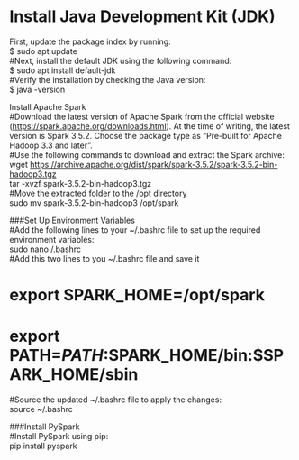 #  Install Java Development Kit (JDK)
First, update the package index by running: <br>
$ sudo apt update <br>
#Next, install the default JDK using the following command: <br>
$ sudo apt install default-jdk <br>
#Verify the installation by checking the Java version: <br>
$ java -version <br>

Install Apache Spark <br>
#Download the latest version of Apache Spark from the official website (https://spark.apache.org/downloads.html). At the time of writing, the latest version is Spark 3.5.2. Choose the package type as “Pre-built for Apache Hadoop 3.3 and later”. <br>
#Use the following commands to download and extract the Spark archive: <br>
wget https://archive.apache.org/dist/spark/spark-3.5.2/spark-3.5.2-bin-hadoop3.tgz  <br>
tar -xvzf spark-3.5.2-bin-hadoop3.tgz <br>
#Move the extracted folder to the /opt directory <br>
sudo mv spark-3.5.2-bin-hadoop3 /opt/spark <br>

###Set Up Environment Variables <br>
#Add the following lines to your ~/.bashrc file to set up the required environment variables: <br>
sudo nano /.bashrc <br>
#Add this two lines to you ~/.bashrc file and save it <br>
#	export SPARK_HOME=/opt/spark <br>
#	export PATH=$PATH:$SPARK_HOME/bin:$SPARK_HOME/sbin <br>
#Source the updated ~/.bashrc file to apply the changes: <br>
source ~/.bashrc <br>

###Install PySpark <br>
#Install PySpark using pip: <br>
pip install pyspark <br>
